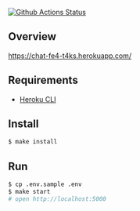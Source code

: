 [![Github Actions Status](https://github.com/hexlet-components/projects-frontend-l4-server/workflows/Node%20CI/badge.svg)](https://github.com/hexlet-components/projects-frontend-l4-server/actions)

## Overview

https://chat-fe4-t4ks.herokuapp.com/


## Requirements

* [Heroku CLI](https://devcenter.heroku.com/articles/heroku-cli)

## Install

```sh
$ make install
```

## Run

```sh
$ cp .env.sample .env
$ make start
# open http://localhost:5000
```
